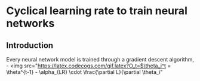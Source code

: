 # Cyclical learning rate to train neural networks
## Introduction 

Every neural network model is trained through a gradient descent algorithm, - <img src="https://latex.codecogs.com/gif.latex?O_t=$\theta_i^t = \theta^{t-1} - \alpha_{LR} \cdot \frac{\partial L}{\partial \theta_i"
